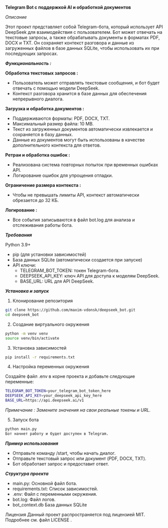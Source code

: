 **Telegram Bot с поддержкой AI и обработкой документов**

*Описание*

Этот проект представляет собой Telegram-бота, который использует API DeepSeek для взаимодействия с пользователем. 
Бот может отвечать на текстовые запросы, а также обрабатывать документы в форматах PDF, DOCX и TXT. 
Он сохраняет контекст разговора и данные из загруженных файлов в базе данных SQLite, чтобы использовать их при последующих запросах.

***Функциональность :***

**Обработка текстовых запросов :**

- Пользователь может отправлять текстовые сообщения, и бот будет отвечать с помощью модели DeepSeek.
- Контекст разговора хранится в базе данных для обеспечения непрерывного диалога.

**Загрузка и обработка документов :**
  
- Поддерживаются форматы: PDF, DOCX, TXT.
- Максимальный размер файла: 10 MB.
- Текст из загруженных документов автоматически извлекается и сохраняется в базу данных.
- Данные из документов могут быть использованы в качестве дополнительного контекста для ответов.
  
**Ретраи и обработка ошибок :**

- Реализована система повторных попыток при временных ошибках API.
- Логирование ошибок для упрощения отладки.
  
**Ограничение размера контекста :**

- Чтобы не превышать лимиты API, контекст автоматически обрезается до 32 КБ.

**Логирование :**

- Все события записываются в файл bot.log для анализа и отслеживания работы бота.
  
***Требования***

Python 3.9+
- pip (для установки зависимостей)
- База данных SQLite (автоматически создается при запуске)
- API ключи:
  - TELEGRAM_BOT_TOKEN: токен Telegram-бота.
  - DEEPSEEK_API_KEY: ключ API для доступа к моделям DeepSeek.
  - BASE_URL: URL для API DeepSeek.
    
***Установка и запуск***

1. Клонирование репозитория
   
```bash
git clone https://github.com/maxim-vdonsk/deepseek_bot.git
cd deepseek_bot
```
2. Создание виртуального окружения

```bash
python -m venv venv
source venv/bin/activate
```
3. Установка зависимостей

```bash
pip install -r requirements.txt
```
4. Настройка переменных окружения

Создайте файл .env в корне проекта и добавьте следующие переменные:

```bash
TELEGRAM_BOT_TOKEN=your_telegram_bot_token_here
DEEPSEEK_API_KEY=your_deepseek_api_key_here
BASE_URL=https://api.deepseek.ai/v1
```
*Примечание : Замените значения на свои реальные токены и URL.*

5. Запуск бота

```bash
python main.py
Бот начнет работу и будет доступен в Telegram.
```
***Пример использования*** 

- Отправьте команду /start, чтобы начать диалог.
- Отправьте текстовый запрос или документ (PDF, DOCX, TXT).
- Бот обработает запрос и предоставит ответ.
  
***Структура проекта***
  
- main.py: Основной файл бота.
- requirements.txt: Список зависимостей.
- .env: Файл с переменными окружения.
- bot.log: Файл логов.
- bot_context.db База данных SQLite
  

Лицензия
Данный проект распространяется под лицензией MIT. Подробнее см. файл LICENSE .
